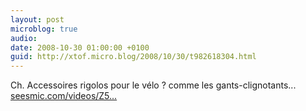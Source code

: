 ```yaml
---
layout: post
microblog: true
audio: 
date: 2008-10-30 01:00:00 +0100
guid: http://xtof.micro.blog/2008/10/30/t982618304.html
---
```

Ch. Accessoires rigolos pour le vélo ? comme les gants-clignotants... [seesmic.com/videos/Z5...](http://seesmic.com/videos/Z5bCiiLATe)
